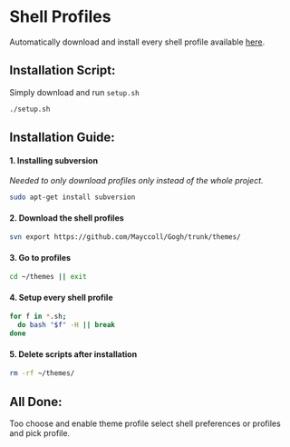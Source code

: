 # Shell Profiles
Automatically download and install every shell profile available [here](http://mayccoll.github.io/Gogh/).
## Installation Script:
Simply download and run ```setup.sh```
```bash
./setup.sh
```
## Installation Guide:
#### 1. Installing subversion
*Needed to only download profiles only instead of the whole project.*
```bash
sudo apt-get install subversion
```
#### 2. Download the shell profiles
```bash
svn export https://github.com/Mayccoll/Gogh/trunk/themes/
```
#### 3. Go to profiles
```bash
cd ~/themes || exit
```
#### 4. Setup every shell profile
```bash
for f in *.sh; 
  do bash "$f" -H || break
done
```
#### 5. Delete scripts after installation
```bash
rm -rf ~/themes/
```
## All Done:
Too choose and enable theme profile select shell preferences or profiles and pick profile.
